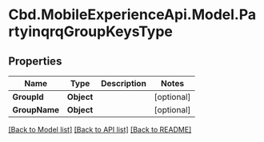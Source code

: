 # Cbd.MobileExperienceApi.Model.PartyinqrqGroupKeysType

## Properties

Name | Type | Description | Notes
------------ | ------------- | ------------- | -------------
**GroupId** | **Object** |  | [optional] 
**GroupName** | **Object** |  | [optional] 

[[Back to Model list]](../README.md#documentation-for-models) [[Back to API list]](../README.md#documentation-for-api-endpoints) [[Back to README]](../README.md)


